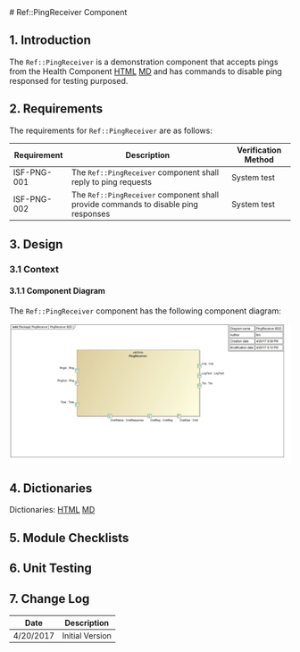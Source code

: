 <title>Ref::PingReceiver</title>
# Ref::PingReceiver Component

## 1. Introduction

The `Ref::PingReceiver` is a demonstration component that accepts pings from the Health Component [HTML](../../../Svc/Health/docs/sdd.html) [MD](../../../Svc/Health/docs/sdd.md) and has commands to disable ping responsed for testing purposed.

## 2. Requirements

The requirements for `Ref::PingReceiver` are as follows:

Requirement | Description | Verification Method
----------- | ----------- | -------------------
ISF-PNG-001 | The `Ref::PingReceiver` component shall reply to ping requests | System test
ISF-PNG-002 | The `Ref::PingReceiver` component shall provide commands to disable ping responses | System test

## 3. Design

### 3.1 Context

#### 3.1.1 Component Diagram

The `Ref::PingReceiver` component has the following component diagram:

![`Ref::PingReceiver` Diagram](img/PingReceiverBDD.jpg "Ref::PingReceiver")

## 4. Dictionaries

Dictionaries: [HTML](PingReceiver.html) [MD](PingReceiver.md)

## 5. Module Checklists

## 6. Unit Testing

## 7. Change Log

Date | Description
---- | -----------
4/20/2017 | Initial Version




